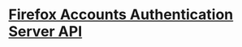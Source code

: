 # [Firefox Accounts Authentication Server API](https://mozilla.github.io/ecosystem-platform/api#tag/Auth-Server-API-Overview)

